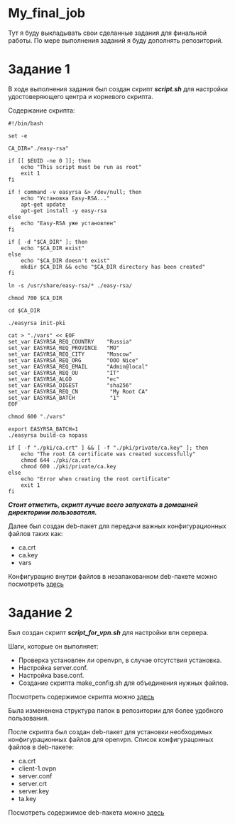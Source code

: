 # My_final_job
Тут я буду выкладывать свои сделанные задания для финальной работы. По мере выполнения заданий я буду дополнять репозиторий.
# Задание 1
В ходе выполнения задания был создан скрипт ___script.sh___ для настройки удостоверяющего центра и корневого скрипта.

Содержание скрипта:

```
#!/bin/bash

set -e

CA_DIR="./easy-rsa"

if [[ $EUID -ne 0 ]]; then
	echo "This script must be run as root"
	exit 1
fi

if ! command -v easyrsa &> /dev/null; then
	echo "Установка Easy-RSA..."
	apt-get update
	apt-get install -y easy-rsa
else
	echo "Easy-RSA уже установлен"
fi

if [ -d "$CA_DIR" ]; then 
	echo "$CA_DIR exist"
else
	echo "$CA_DIR doesn't exist"
	mkdir $CA_DIR && echo "$CA_DIR directory has been created"
fi

ln -s /usr/share/easy-rsa/* ./easy-rsa/

chmod 700 $CA_DIR

cd $CA_DIR

./easyrsa init-pki

cat > "./vars" << EOF
set_var EASYRSA_REQ_COUNTRY    "Russia"
set_var EASYRSA_REQ_PROVINCE   "MO"
set_var EASYRSA_REQ_CITY       "Moscow"
set_var EASYRSA_REQ_ORG        "OOO Nice"
set_var EASYRSA_REQ_EMAIL      "Admin@local"
set_var EASYRSA_REQ_OU         "IT"
set_var EASYRSA_ALGO           "ec"
set_var EASYRSA_DIGEST         "sha256"
set_var EASYRSA_REQ_CN          "My Root CA"
set_var EASYRSA_BATCH           "1"
EOF

chmod 600 "./vars"

export EASYRSA_BATCH=1
./easyrsa build-ca nopass

if [ -f "./pki/ca.crt" ] && [ -f "./pki/private/ca.key" ]; then
	echo "The root CA certificate was created successfully"
	chmod 644 ./pki/ca.crt
	chmod 600 ./pki/private/ca.key
else
	echo "Error when creating the root certificate"
	exit 1
fi
```

___Стоит отметить, скрипт лучше всего запускать в домашней директориии пользователя.___

Далее был создан deb-пакет для передачи важных конфигурационных файлов таких как:

* ca.crt
* ca.key
* vars

Конфигурацию внутри файлов в незапакованном deb-пакете можно посмотреть [здесь](https://github.com/referenc2/My_final_job/tree/main/task_1/easy-rsa-config-0.1/debian)

# Задание 2

Был создан скрипт ___script_for_vpn.sh___ для настройки впн сервера.

Шаги, которые он выполняет:

* Проверка установлен ли openvpn, в случае отсутствия установка.
* Настройка server.conf.
* Настройка base.conf.
* Создание скрипта make_config.sh для объединения нужных файлов.

Посмотреть содержимое скрипта можно [здесь](https://github.com/referenc2/My_final_job/blob/main/task_2/script_for_vpn.sh)

Была измененена структура папок в репозитории для более удобного пользования.

После скрипта был создан deb-пакет для установки необходимых конфигурационных файлов для openvpn.
Список конфигурацонных файлов в deb-пакете:

* ca.crt
* client-1.ovpn
* server.conf
* server.crt
* server.key
* ta.key

Посмотреть содержимое deb-пакета можно [здесь](https://github.com/referenc2/My_final_job/tree/main/task_2/config-for-openvpn-0.1)


